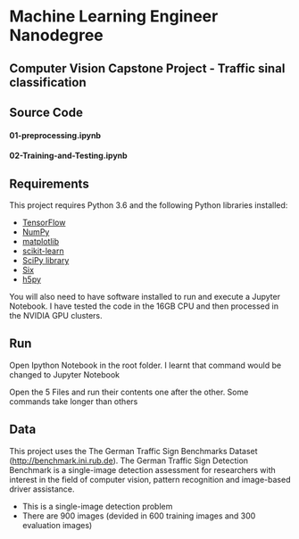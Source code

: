 # Machine Learning Engineer Nanodegree
## Computer Vision Capstone Project - Traffic sinal classification

## Source Code

#### 01-preprocessing.ipynb
#### 02-Training-and-Testing.ipynb

## Requirements

This project requires Python 3.6 and the following Python libraries installed:

- [TensorFlow](http://www.tensorflow.org/)
- [NumPy](http://www.numpy.org/)
- [matplotlib](http://matplotlib.org/)
- [scikit-learn](http://scikit-learn.org/stable/)
- [SciPy library](http://www.scipy.org/scipylib/index.html)
- [Six](http://pypi.python.org/pypi/six/)
- [h5py](http://pypi.python.org/pypi/h5py/)

You will also need to have software installed to run and execute a Jupyter Notebook. I have tested the code in the 16GB CPU and then processed in the NVIDIA GPU clusters.

## Run

Open Ipython Notebook in the root folder. I learnt that command would be changed to Jupyter Notebook

Open the 5 Files and run their contents one after the other. Some commands take longer than others

## Data

This project uses the The German Traffic Sign Benchmarks Dataset (http://benchmark.ini.rub.de). The German Traffic Sign Detection Benchmark is a single-image detection assessment for researchers with interest in the field of computer vision, pattern recognition and image-based driver assistance.

- This is a single-image detection problem
- There are 900 images (devided in 600 training images and 300 evaluation images)
